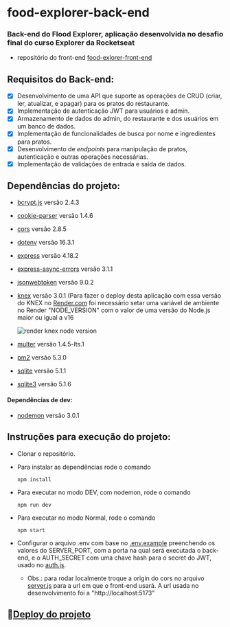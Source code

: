 # food-explorer-back-end
### Back-end do Flood Explorer, aplicação desenvolvida no desafio final do curso Explorer da Rocketseat
- repositório do front-end [food-exlorer-front-end](https://github.com/Alecsander-Cruz/food-explorer-front-end/)

## Requisitos do Back-end:

-   [x] Desenvolvimento de uma API que suporte as operações de CRUD (criar, ler, atualizar, e apagar) para os pratos do restaurante.
-   [x] Implementação de autenticação JWT para usuários e admin.
-   [x] Armazenamento de dados do admin, do restaurante e dos usuários em um banco de dados.
-   [x] Implementação de funcionalidades de busca por nome e ingredientes para pratos.
-   [x] Desenvolvimento de _endpoints_ para manipulação de pratos, autenticação e outras operações necessárias.
-   [x] Implementação de validações de entrada e saída de dados.

## Dependências do projeto:
  - [bcrypt.js](https://www.npmjs.com/package/bcryptjs) versão 2.4.3
    
  - [cookie-parser](https://www.npmjs.com/package/cookie-parser) versão 1.4.6
    
  - [cors](https://www.npmjs.com/package/cors) versão 2.8.5
    
  - [dotenv](https://www.npmjs.com/package/dotenv) versão 16.3.1
    
  - [express](https://www.npmjs.com/package/express) versão 4.18.2
    
  - [express-async-errors](https://www.npmjs.com/package/express-async-errors) versão 3.1.1
    
  - [jsonwebtoken](https://www.npmjs.com/package/jsonwebtoken) versão 9.0.2
    
  - [knex](https://www.npmjs.com/package/knex) versão 3.0.1 (Para fazer o deploy desta aplicação com essa versão do KNEX no [Render.com](https://render.com/) foi necessário setar uma variável de ambiente no Render "NODE_VERSION" com o valor de uma versão do Node.js maior ou igual a v16

    ![render knex node version](https://github.com/Alecsander-Cruz/food-explorer-back-end/assets/17745018/e602ab61-fed6-4452-b1f2-5033004d2d5a)

    
  - [multer](https://www.npmjs.com/package/multer) versão 1.4.5-lts.1
    
  - [pm2](https://www.npmjs.com/package/pm2) versão 5.3.0
    
  - [sqlite](https://www.npmjs.com/package/sqlite) versão 5.1.1
    
  - [sqlite3](https://www.npmjs.com/package/sqlite3) versão 5.1.6
    

#### Dependências de dev:
  - [nodemon](https://www.npmjs.com/package/nodemon) versão 3.0.1

## Instruções para execução do projeto:

  - Clonar o repositório.
  - Para instalar as dependências rode o comando
    ```
    npm install
    ```
  - Para executar no modo DEV, com nodemon, rode o comando
    ```
    npm run dev
    ```
  - Para executar no modo Normal, rode o comando
    ```
    npm start
    ```
  - Configurar o arquivo .env com base no [.env.example](.env.example) preenchendo os valores do SERVER_PORT, com a porta na qual será executada o back-end, e o AUTH_SECRET com uma chave hash para o secret do JWT, usado no [auth.js](src/configs/auth.js).

    - Obs.: para rodar localmente troque a origin do cors no arquivo [server.js](src/server.js) para a url em que o front-end usará. A url usada no desenvolvimento foi a "http://localhost:5173"



## :link:[Deploy do projeto](https://alecsander-cruz-food-explorer.onrender.com)
